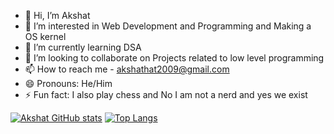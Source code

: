 - 👋 Hi, I’m Akshat 
- 👀 I’m interested in Web Development and Programming and Making a OS kernel
- 🌱 I’m currently learning DSA
- 💞️ I’m looking to collaborate on Projects related to low level programming
- 📫 How to reach me - akshathat2009@gmail.com
- 😄 Pronouns: He/Him
- ⚡ Fun fact: I also play chess and No I am not a nerd and yes we exist



[![Akshat GitHub stats](https://github-readme-stats.vercel.app/api?username=Akshatoff&show_icons=true&theme=radical&rank_icon=github)](https://github.com/anuraghazra/github-readme-stats)
[![Top Langs](https://github-readme-stats.vercel.app/api/top-langs/?username=anuraghazra)](https://github.com/anuraghazra/github-readme-stats)
